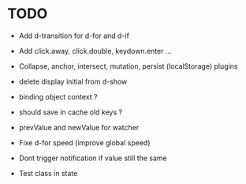 # TODO

- Add d-transition for d-for and d-if
- Add click.away, click.double, keydown.enter ...
- Collapse, anchor, intersect, mutation, persist (localStorage) plugins
- delete display initial from d-show
- binding object context ?
- should save in cache old keys ?
- prevValue and newValue for watcher

- Fixe d-for speed (improve global speed)
- Dont trigger notification if value still the same
- Test class in state
